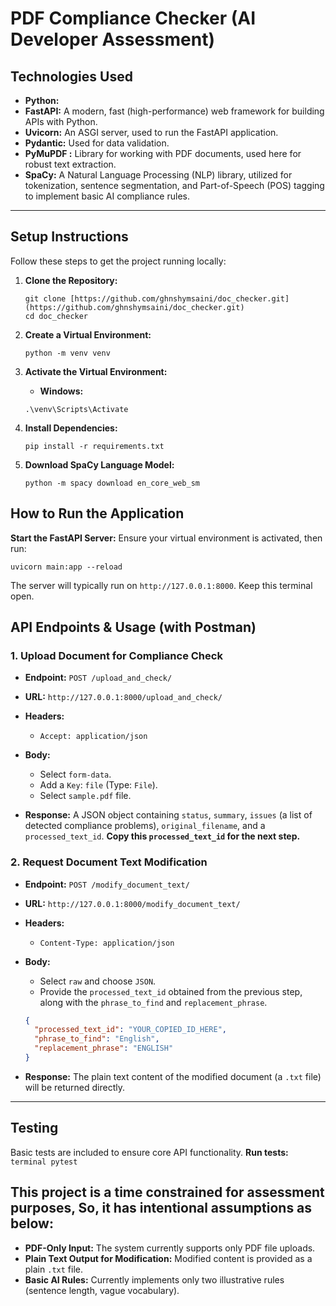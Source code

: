 # PDF Compliance Checker (AI Developer Assessment)

## Technologies Used

* **Python:**
* **FastAPI:** A modern, fast (high-performance) web framework for building APIs with Python.
* **Uvicorn:** An ASGI server, used to run the FastAPI application.
* **Pydantic:** Used for data validation.
* **PyMuPDF :** Library for working with PDF documents, used here for robust text extraction.
* **SpaCy:** A Natural Language Processing (NLP) library, utilized for tokenization, sentence segmentation, and Part-of-Speech (POS) tagging to implement basic AI compliance rules.

------------------------------------------------------------------------------------------------------------------------------------------------------------

## Setup Instructions

Follow these steps to get the project running locally:

1.  **Clone the Repository:**
    ```
    git clone [https://github.com/ghnshymsaini/doc_checker.git](https://github.com/ghnshymsaini/doc_checker.git)
    cd doc_checker
    ```

2.  **Create a Virtual Environment:**
    ```
    python -m venv venv
    ```

3.  **Activate the Virtual Environment:**
    * **Windows:**
    ```
    .\venv\Scripts\Activate
    ```
   
4.  **Install Dependencies:**
    ```
    pip install -r requirements.txt
    ```
    
5.  **Download SpaCy Language Model:**
    ```
    python -m spacy download en_core_web_sm
    ```

## How to Run the Application

**Start the FastAPI Server:**
  Ensure your virtual environment is activated, then run:
   ```
   uvicorn main:app --reload
   ```
   The server will typically run on `http://127.0.0.1:8000`. Keep this terminal open.

## API Endpoints & Usage (with Postman)

### 1. Upload Document for Compliance Check

* **Endpoint:** `POST /upload_and_check/`
* **URL:** `http://127.0.0.1:8000/upload_and_check/`
* **Headers:**
    * `Accept: application/json`
* **Body:**
    * Select `form-data`.
    * Add a `Key`: `file` (Type: `File`).
    * Select `sample.pdf` file.

* **Response:** A JSON object containing `status`, `summary`, `issues` (a list of detected compliance problems), `original_filename`, and a `processed_text_id`. **Copy this `processed_text_id` for the next step.**
    

### 2. Request Document Text Modification

* **Endpoint:** `POST /modify_document_text/`
* **URL:** `http://127.0.0.1:8000/modify_document_text/`
* **Headers:**
    * `Content-Type: application/json`
* **Body:**
    * Select `raw` and choose `JSON`.
    * Provide the `processed_text_id` obtained from the previous step, along with the `phrase_to_find` and `replacement_phrase`.

    ```json
    {
      "processed_text_id": "YOUR_COPIED_ID_HERE",
      "phrase_to_find": "English",
      "replacement_phrase": "ENGLISH"
    }
    ```
* **Response:** The plain text content of the modified document (a `.txt` file) will be returned directly.
    
---
## Testing
Basic tests are included to ensure core API functionality.
**Run tests:**
    ```terminal
    pytest
    ```

## This project is a time constrained for assessment purposes, So, it has intentional assumptions as below:
* **PDF-Only Input:** The system currently supports only PDF file uploads.
* **Plain Text Output for Modification:** Modified content is provided as a plain `.txt` file.
* **Basic AI Rules:** Currently implements only two illustrative rules (sentence length, vague vocabulary).
